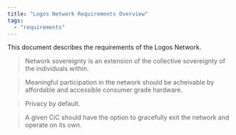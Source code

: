 ```yaml
---
title: "Logos Network Requirements Overview"
tags:
  - "requirements"
---
```


This document describes the requirements of the Logos Network.

>  Network sovereignty is an extension of the collective sovereignty of the individuals within. 

> Meaningful participation in the network should be acheivable by affordable and accessible consumer grade hardware.

> Privacy by default. 

> A given CiC should have the option to gracefully exit the network and operate on its own.

